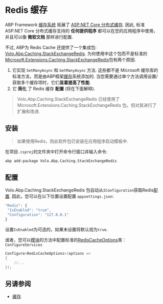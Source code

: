 # Redis 缓存

ABP Framework [缓存系统](Caching.md) 拓展了 [ASP.NET Core 分布式缓存](https://docs.microsoft.com/en-us/aspnet/core/performance/caching/distributed). 因此, 标准 ASP.NET Core 分布式缓存支持的 **任何提供程序** 都可以在您的应用程序中使用，并且可以像 **微软文档** 那样进行配置.

不过, ABP为 Redis Cache 还提供了一个集成包: [Volo.Abp.Caching.StackExchangeRedis](https://www.nuget.org/packages/Volo.Abp.Caching.StackExchangeRedis). 
为何使用中这个包而不是标准的[Microsoft.Extensions.Caching.StackExchangeRedis](https://www.nuget.org/packages/Microsoft.Extensions.Caching.StackExchangeRedis/)包有两个原因.

1. 它实现 `SetManyAsync` 和 `GetManyAsync` 方法. 这些都不是 Microsoft 缓存库的标准方法，而是由ABP框架[缓存](Caching.md)系统添加的. 当您需要通过单个方法调用设置/获取多个缓存项时，它们**显着提高了性能**.
2. 它 **简化** 了 Redis 缓存 **配置** (将在下面解释).

> Volo.Abp.Caching.StackExchangeRedis 已经使用了 Microsoft.Extensions.Caching.StackExchangeRedis 包，但对其进行了扩展和改进.

## 安装

> 如果使用Redis，则此软件包已安装在应用程序启动模板中.

在项目`.csproj`的文件夹中打开命令行窗口并输入命令:

````bash
abp add-package Volo.Abp.Caching.StackExchangeRedis
````

## 配置

Volo.Abp.Caching.StackExchangeRedis 包自动从`IConfiguration`获取Redis[配置](Configuration.md).  因此，您可以在以下位置设置配置 `appsettings.json`:

````js
"Redis": { 
 "IsEnabled": "true",
 "Configuration": "127.0.0.1"
}
````
设置`IsEnabled`为可选的，如果未设置将默认视为`true`.


或者，您可以[模块](Module-Development-Basics.md)的方法中配置标准的[RedisCacheOptions](https://docs.microsoft.com/en-us/dotnet/api/microsoft.extensions.caching.stackexchangeredis.rediscacheoptions)类： `ConfigureServices` 

````csharp
Configure<RedisCacheOptions>(options =>
{
    //...
});
````

## 另请参阅

* [缓存](Caching.md)

